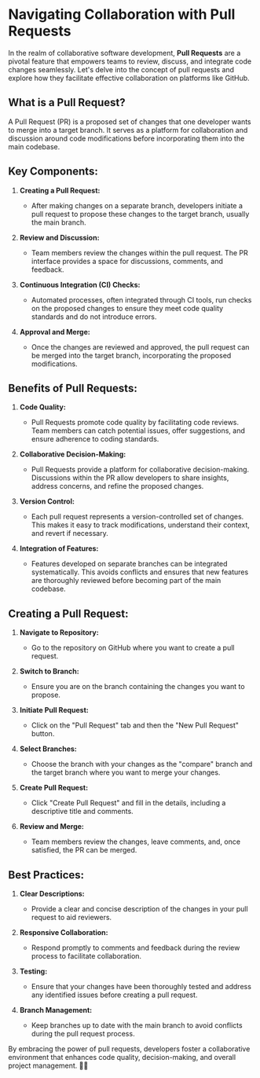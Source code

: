 # Navigating Collaboration with Pull Requests

In the realm of collaborative software development, **Pull Requests** are a pivotal feature that empowers teams to review, discuss, and integrate code changes seamlessly. Let's delve into the concept of pull requests and explore how they facilitate effective collaboration on platforms like GitHub.

## **What is a Pull Request?**

A Pull Request (PR) is a proposed set of changes that one developer wants to merge into a target branch. It serves as a platform for collaboration and discussion around code modifications before incorporating them into the main codebase.

## **Key Components:**

1. **Creating a Pull Request:**
   - After making changes on a separate branch, developers initiate a pull request to propose these changes to the target branch, usually the main branch.

2. **Review and Discussion:**
   - Team members review the changes within the pull request. The PR interface provides a space for discussions, comments, and feedback.

3. **Continuous Integration (CI) Checks:**
   - Automated processes, often integrated through CI tools, run checks on the proposed changes to ensure they meet code quality standards and do not introduce errors.

4. **Approval and Merge:**
   - Once the changes are reviewed and approved, the pull request can be merged into the target branch, incorporating the proposed modifications.

## **Benefits of Pull Requests:**

1. **Code Quality:**
   - Pull Requests promote code quality by facilitating code reviews. Team members can catch potential issues, offer suggestions, and ensure adherence to coding standards.

2. **Collaborative Decision-Making:**
   - Pull Requests provide a platform for collaborative decision-making. Discussions within the PR allow developers to share insights, address concerns, and refine the proposed changes.

3. **Version Control:**
   - Each pull request represents a version-controlled set of changes. This makes it easy to track modifications, understand their context, and revert if necessary.

4. **Integration of Features:**
   - Features developed on separate branches can be integrated systematically. This avoids conflicts and ensures that new features are thoroughly reviewed before becoming part of the main codebase.

## **Creating a Pull Request:**

1. **Navigate to Repository:**
   - Go to the repository on GitHub where you want to create a pull request.

2. **Switch to Branch:**
   - Ensure you are on the branch containing the changes you want to propose.

3. **Initiate Pull Request:**
   - Click on the "Pull Request" tab and then the "New Pull Request" button.

4. **Select Branches:**
   - Choose the branch with your changes as the "compare" branch and the target branch where you want to merge your changes.

5. **Create Pull Request:**
   - Click "Create Pull Request" and fill in the details, including a descriptive title and comments.

6. **Review and Merge:**
   - Team members review the changes, leave comments, and, once satisfied, the PR can be merged.

## **Best Practices:**

1. **Clear Descriptions:**
   - Provide a clear and concise description of the changes in your pull request to aid reviewers.

2. **Responsive Collaboration:**
   - Respond promptly to comments and feedback during the review process to facilitate collaboration.

3. **Testing:**
   - Ensure that your changes have been thoroughly tested and address any identified issues before creating a pull request.

4. **Branch Management:**
   - Keep branches up to date with the main branch to avoid conflicts during the pull request process.

By embracing the power of pull requests, developers foster a collaborative environment that enhances code quality, decision-making, and overall project management. &#128640;&#128260;
